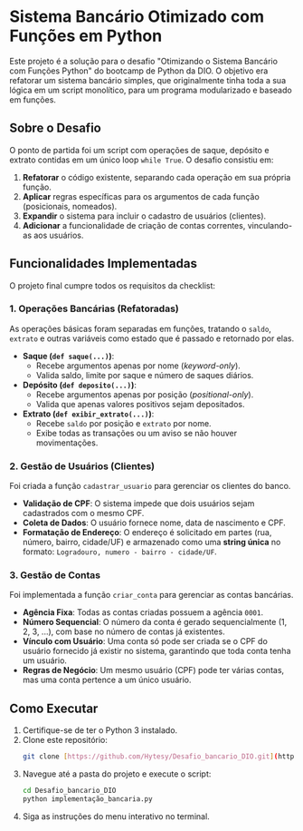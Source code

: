 # Sistema Bancário Otimizado com Funções em Python

Este projeto é a solução para o desafio "Otimizando o Sistema Bancário com Funções Python" do bootcamp de Python da DIO. O objetivo era refatorar um sistema bancário simples, que originalmente tinha toda a sua lógica em um script monolítico, para um programa modularizado e baseado em funções.

## Sobre o Desafio

O ponto de partida foi um script com operações de saque, depósito e extrato contidas em um único loop `while True`. O desafio consistiu em:
1.  **Refatorar** o código existente, separando cada operação em sua própria função.
2.  **Aplicar** regras específicas para os argumentos de cada função (posicionais, nomeados).
3.  **Expandir** o sistema para incluir o cadastro de usuários (clientes).
4.  **Adicionar** a funcionalidade de criação de contas correntes, vinculando-as aos usuários.

## Funcionalidades Implementadas

O projeto final cumpre todos os requisitos da checklist:

### 1. Operações Bancárias (Refatoradas)
As operações básicas foram separadas em funções, tratando o `saldo`, `extrato` e outras variáveis como estado que é passado e retornado por elas.

* **Saque (`def saque(...)`)**:
    * Recebe argumentos apenas por nome (*keyword-only*).
    * Valida saldo, limite por saque e número de saques diários.
* **Depósito (`def deposito(...)`)**:
    * Recebe argumentos apenas por posição (*positional-only*).
    * Valida que apenas valores positivos sejam depositados.
* **Extrato (`def exibir_extrato(...)`)**:
    * Recebe `saldo` por posição e `extrato` por nome.
    * Exibe todas as transações ou um aviso se não houver movimentações.

### 2. Gestão de Usuários (Clientes)
Foi criada a função `cadastrar_usuario` para gerenciar os clientes do banco.

* **Validação de CPF**: O sistema impede que dois usuários sejam cadastrados com o mesmo CPF.
* **Coleta de Dados**: O usuário fornece nome, data de nascimento e CPF.
* **Formatação de Endereço**: O endereço é solicitado em partes (rua, número, bairro, cidade/UF) e armazenado como uma **string única** no formato: `Logradouro, numero - bairro - cidade/UF`.

### 3. Gestão de Contas
Foi implementada a função `criar_conta` para gerenciar as contas bancárias.

* **Agência Fixa**: Todas as contas criadas possuem a agência `0001`.
* **Número Sequencial**: O número da conta é gerado sequencialmente (1, 2, 3, ...), com base no número de contas já existentes.
* **Vínculo com Usuário**: Uma conta só pode ser criada se o CPF do usuário fornecido já existir no sistema, garantindo que toda conta tenha um usuário.
* **Regras de Negócio**: Um mesmo usuário (CPF) pode ter várias contas, mas uma conta pertence a um único usuário.

## Como Executar

1.  Certifique-se de ter o Python 3 instalado.
2.  Clone este repositório:
    ```bash
    git clone [https://github.com/Hytesy/Desafio_bancario_DIO.git](https://github.com/Hytesy/Desafio_bancario_DIO.git)
    ```
3.  Navegue até a pasta do projeto e execute o script:
    ```bash
    cd Desafio_bancario_DIO
    python implementação_bancaria.py
    ```
4.  Siga as instruções do menu interativo no terminal.

